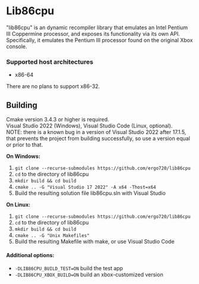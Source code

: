 # Lib86cpu

"lib86cpu" is an dynamic recompiler library that emulates an Intel Pentium III Coppermine processor, and exposes its functionality
via its own API. Specifically, it emulates the Pentium III processor found on the original Xbox console.

### Supported host architectures
- x86-64

There are no plans to support x86-32.

## Building

Cmake version 3.4.3 or higher is required.\
Visual Studio 2022 (Windows), Visual Studio Code (Linux, optional).\
NOTE: there is a known bug in a version of Visual Studio 2022 after 17.1.5, that prevents the project from building successfully, so use a version equal or prior to that.

**On Windows:**

1. `git clone --recurse-submodules https://github.com/ergo720/lib86cpu`
2. `cd` to the directory of lib86cpu
3. `mkdir build && cd build`
4. `cmake .. -G "Visual Studio 17 2022" -A x64 -Thost=x64`
5. Build the resulting solution file lib86cpu.sln with Visual Studio

**On Linux:**

1. `git clone --recurse-submodules https://github.com/ergo720/lib86cpu`
2. `cd` to the directory of lib86cpu
3. `mkdir build && cd build`
4. `cmake .. -G "Unix Makefiles"`
5. Build the resulting Makefile with make, or use Visual Studio Code

#### Additional options:
- `-DLIB86CPU_BUILD_TEST=ON` build the test app
- `-DLIB86CPU_XBOX_BUILD=ON` build an xbox-customized version
